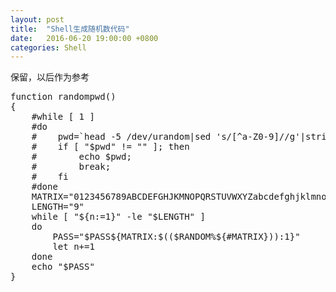 ```yaml
---
layout: post
title:  "Shell生成随机数代码"
date:   2016-06-20 19:00:00 +0800
categories: Shell
---
```

保留，以后作为参考
<pre>
function randompwd()
{
    #while [ 1 ]
    #do
    #    pwd=`head -5 /dev/urandom|sed 's/[^a-Z0-9]//g'|strings -n 6|head -1`;
    #    if [ "$pwd" != "" ]; then
    #        echo $pwd;
    #        break;
    #    fi
    #done
    MATRIX="0123456789ABCDEFGHJKMNOPQRSTUVWXYZabcdefghjklmnopqrstuvwxyz"
    LENGTH="9"
    while [ "${n:=1}" -le "$LENGTH" ]
    do
        PASS="$PASS${MATRIX:$(($RANDOM%${#MATRIX})):1}"
        let n+=1
    done
    echo "$PASS"
}
</pre>
